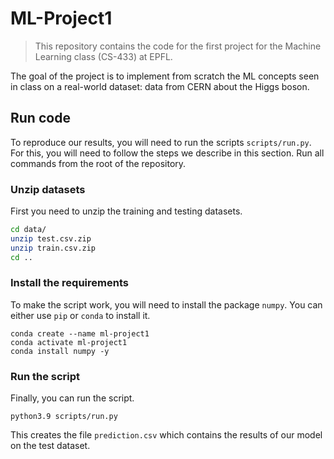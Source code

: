 # ML-Project1

> This repository contains the code for the first project for the Machine
> Learning class (CS-433) at EPFL.

The goal of the project is to implement from scratch the ML concepts seen in 
class on a real-world dataset: data from CERN about the Higgs boson.

## Run code

To reproduce our results, you will need to run the scripts `scripts/run.py`. For this, you will need to follow the steps we describe in this section. Run all commands from the root of the repository.

### Unzip datasets

First you need to unzip the training and testing datasets.

```bash
cd data/
unzip test.csv.zip
unzip train.csv.zip
cd ..
```

### Install the requirements

To make the script work, you will need to install the package `numpy`. You can either use `pip` or `conda` to install it.

```
conda create --name ml-project1
conda activate ml-project1
conda install numpy -y
```

### Run the script

Finally, you can run the script.

```
python3.9 scripts/run.py 
```

This creates the file `prediction.csv` which contains the results of our model on the test dataset.
